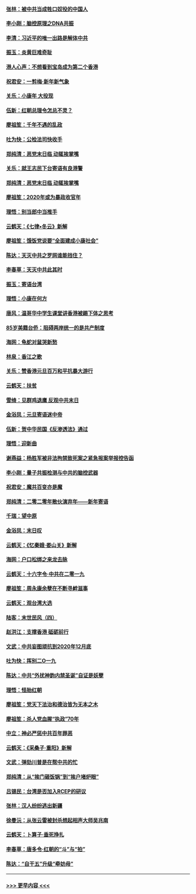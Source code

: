 #### [张林：被中共当成牲口奴役的中国人](../pages/nsc993/n11782397.md?t=01110822) 
#### [李小刚：脑控原理之DNA共振](../pages/nsc993/n11780962.md?t=01110822) 
#### [李清：习近平的唯一出路是解体中共](../pages/nsc993/n11780866.md?t=01110822) 
#### [振玉：炎黄巨难奇耻](../pages/nsc993/n11779632.md?t=01110822) 
#### [港人心声：不想看到宝岛成为第二个香港](../pages/nsc993/n11778817.md?t=01110822) 
#### [祝君安：一剪梅‧新年新气象](../pages/nsc993/n11776340.md?t=01110822) 
#### [关乐：小康年 大役现](../pages/nsc993/n11774213.md?t=01110822) 
#### [伍新：红朝总理令怎总不灵？](../pages/nsc993/n11770813.md?t=01110822) 
#### [廖祖笙：千年不遇的乱政](../pages/nsc993/n11770373.md?t=01110822) 
#### [吐为快：公检法司快收手](../pages/nsc993/n11770359.md?t=01110822) 
#### [郑纯清：恶党末日临 动辄挨掌嘴](../pages/nsc993/n11769912.md?t=01110822) 
#### [关乐：就王志民下台寄语有良港警](../pages/nsc993/n11769903.md?t=01110822) 
#### [郑纯清：恶党末日临 动辄挨掌嘴](../pages/nsc993/n11769356.md?t=01110822) 
#### [廖祖笙：2020年或为暴政收官年](../pages/nsc993/n11768216.md?t=01110822) 
#### [理悟：别当郎中当推手](../pages/nsc993/n11768243.md?t=01110822) 
#### [云鹤天：《七律▪冬云》新解](../pages/nsc993/n11768204.md?t=01110822) 
#### [廖祖笙：饿饭党说要“全面建成小康社会”](../pages/nsc993/n11767482.md?t=01110822) 
#### [陈达：天灭中共之罗网谁能挡住？](../pages/nsc993/n11767465.md?t=01110822) 
#### [李春草：天灭中共此其时](../pages/nsc993/n11767452.md?t=01110822) 
#### [振玉：寄语台湾](../pages/nsc993/n11767432.md?t=01110822) 
#### [理悟：小康在何方](../pages/nsc993/n11767394.md?t=01110822) 
#### [唐风：温哥华中学生课堂讲香港被踢下体之思考](../pages/nsc993/n11766848.md?t=01110822) 
#### [85岁美籍台侨：阻碍两岸统一的是共产制度](../pages/nsc993/n11765043.md?t=01110822) 
#### [海网：龟蛇对鼠哭新愁](../pages/nsc993/n11764895.md?t=01110822) 
#### [林泉：香江之歌](../pages/nsc993/n11764415.md?t=01110822) 
#### [关乐：赞香港元旦百万和平抗暴大游行](../pages/nsc993/n11764382.md?t=01110822) 
#### [云鹤天：扶贫](../pages/nsc993/n11764245.md?t=01110822) 
#### [雪绮：见群鸡退鹰  反观中共末日](../pages/nsc993/n11762112.md?t=01110822) 
#### [金浴凤：元旦寄语迷中帝](../pages/nsc993/n11761788.md?t=01110822) 
#### [伍新：贺中华民国《反渗透法》通过](../pages/nsc993/n11761994.md?t=01110822) 
#### [理悟：迎新曲](../pages/nsc993/n11761152.md?t=01110822) 
#### [谢燕益：杨胜军被非法拘禁致死案之紧急报案举报控告函](../pages/nsc993/n11756134.md?t=01110822) 
#### [李小刚：量子共振检测与中共的脑控武器](../pages/nsc993/n11754518.md?t=01110822) 
#### [祝君安：魔共百变亦是魔](../pages/nsc993/n11754469.md?t=01110822) 
#### [郑纯清：二零二零年散伙演弃年——新年寄语](../pages/nsc993/n11754195.md?t=01110822) 
#### [千瑞：望中原](../pages/nsc993/n11754159.md?t=01110822) 
#### [金浴凤：末日叹](../pages/nsc993/n11752359.md?t=01110822) 
#### [云鹤天：《忆秦娥‧娄山关》新解](../pages/nsc993/n11752348.md?t=01110822) 
#### [海网：户口松绑之来龙去脉](../pages/nsc993/n11752328.md?t=01110822) 
#### [云鹤天：十六字令‧中共在二零一九](../pages/nsc993/n11752305.md?t=01110822) 
#### [廖祖笙：周永康余孽在不断寻衅滋事](../pages/nsc993/n11751013.md?t=01110822) 
#### [云鹤天：观台湾大选](../pages/nsc993/n11751007.md?t=01110822) 
#### [陆客：末世民风（四）](../pages/nsc993/n11749203.md?t=01110822) 
#### [赵洪江：支撑香港 砥砺前行](../pages/nsc993/n11748482.md?t=01110822) 
#### [文武：中共妄图顽抗到2020年12月底](../pages/nsc993/n11748446.md?t=01110822) 
#### [吐为快：挥别二O一九](../pages/nsc993/n11748411.md?t=01110822) 
#### [陈达：中共“外扰神韵内禁圣诞”自证是妖孽](../pages/nsc993/n11748226.md?t=01110822) 
#### [理悟：怪胎红朝](../pages/nsc993/n11748206.md?t=01110822) 
#### [廖祖笙：党天下法治和德治皆为无本之木](../pages/nsc993/n11748135.md?t=01110822) 
#### [廖祖笙：杀人党血腥“执政”70年](../pages/nsc993/n11745144.md?t=01110822) 
#### [中立：神必严惩中共百年罪恶](../pages/nsc993/n11744970.md?t=01110822) 
#### [云鹤天：《采桑子‧重阳》新解](../pages/nsc993/n11744948.md?t=01110822) 
#### [文武：弹劾川普是在帮中共的忙](../pages/nsc993/n11744758.md?t=01110822) 
#### [郑纯清：从“挨门砸饭锅”到“挨户堵炉眼”](../pages/nsc993/n11744745.md?t=01110822) 
#### [吕锡民：台湾是否加入RCEP的研议](../pages/nsc993/n11744701.md?t=01110822) 
#### [张林：汉人纷纷逃出新疆](../pages/nsc993/n11743530.md?t=01110822) 
#### [徐曼沅：从张云雷被封杀想起相声大师吴兆南](../pages/nsc993/n11741816.md?t=01110822) 
#### [云鹤天：卜算子‧垂死挣扎](../pages/nsc993/n11739956.md?t=01110822) 
#### [李春草：唐多令‧红朝的“斗”与“拍”](../pages/nsc993/n11739830.md?t=01110822) 
#### [陈达：“自干五”升级“牵妨母”](../pages/nsc993/n11739724.md?t=01110822) 

----
#### [ >>> 更早内容 <<< ](../indexes/nsc993-earlier.md)
